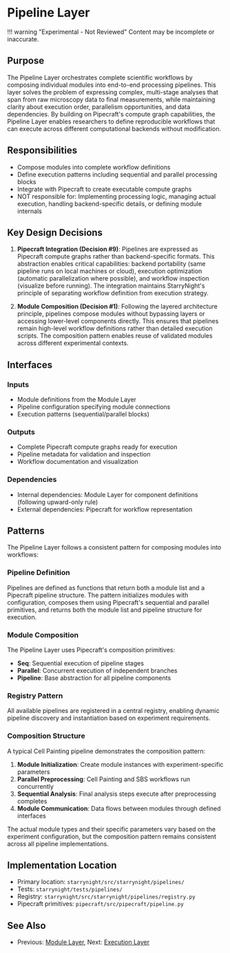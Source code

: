 # Pipeline Layer

!!! warning "Experimental - Not Reviewed"
    Content may be incomplete or inaccurate.

## Purpose

The Pipeline Layer orchestrates complete scientific workflows by composing individual modules into end-to-end processing pipelines. This layer solves the problem of expressing complex, multi-stage analyses that span from raw microscopy data to final measurements, while maintaining clarity about execution order, parallelism opportunities, and data dependencies. By building on Pipecraft's compute graph capabilities, the Pipeline Layer enables researchers to define reproducible workflows that can execute across different computational backends without modification.

## Responsibilities

- Compose modules into complete workflow definitions
- Define execution patterns including sequential and parallel processing blocks
- Integrate with Pipecraft to create executable compute graphs
- NOT responsible for: Implementing processing logic, managing actual execution, handling backend-specific details, or defining module internals

## Key Design Decisions

1.  **Pipecraft Integration (Decision #9)**: Pipelines are expressed as Pipecraft compute graphs rather than backend-specific formats. This abstraction enables critical capabilities: backend portability (same pipeline runs on local machines or cloud), execution optimization (automatic parallelization where possible), and workflow inspection (visualize before running). The integration maintains StarryNight's principle of separating workflow definition from execution strategy.

2.  **Module Composition (Decision #1)**: Following the layered architecture principle, pipelines compose modules without bypassing layers or accessing lower-level components directly. This ensures that pipelines remain high-level workflow definitions rather than detailed execution scripts. The composition pattern enables reuse of validated modules across different experimental contexts.

## Interfaces

### Inputs

- Module definitions from the Module Layer
- Pipeline configuration specifying module connections
- Execution patterns (sequential/parallel blocks)

### Outputs

- Complete Pipecraft compute graphs ready for execution
- Pipeline metadata for validation and inspection
- Workflow documentation and visualization

### Dependencies

- Internal dependencies: Module Layer for component definitions (following upward-only rule)
- External dependencies: Pipecraft for workflow representation

## Patterns

The Pipeline Layer follows a consistent pattern for composing modules into workflows:

### Pipeline Definition

Pipelines are defined as functions that return both a module list and a Pipecraft pipeline structure. The pattern initializes modules with configuration, composes them using Pipecraft's sequential and parallel primitives, and returns both the module list and pipeline structure for execution.

### Module Composition

The Pipeline Layer uses Pipecraft's composition primitives:

- **Seq**: Sequential execution of pipeline stages
- **Parallel**: Concurrent execution of independent branches
- **Pipeline**: Base abstraction for all pipeline components

### Registry Pattern

All available pipelines are registered in a central registry, enabling dynamic pipeline discovery and instantiation based on experiment requirements.

### Composition Structure

A typical Cell Painting pipeline demonstrates the composition pattern:

1. **Module Initialization**: Create module instances with experiment-specific parameters
2. **Parallel Preprocessing**: Cell Painting and SBS workflows run concurrently
3. **Sequential Analysis**: Final analysis steps execute after preprocessing completes
4. **Module Communication**: Data flows between modules through defined interfaces

The actual module types and their specific parameters vary based on the experiment configuration, but the composition pattern remains consistent across all pipeline implementations.

## Implementation Location

- Primary location: `starrynight/src/starrynight/pipelines/`
- Tests: `starrynight/tests/pipelines/`
- Registry: `starrynight/src/starrynight/pipelines/registry.py`
- Pipecraft primitives: `pipecraft/src/pipecraft/pipeline.py`

## See Also

- Previous: [Module Layer](03-module.md), Next: [Execution Layer](05-execution.md)
